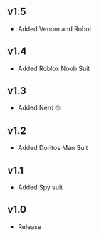 ## v1.5
- Added Venom and Robot

## v1.4
- Added Roblox Noob Suit

## v1.3
- Added Nerd 🤓

## v1.2
- Added Doritos Man Suit

## v1.1
- Added Spy suit

## v1.0
- Release
